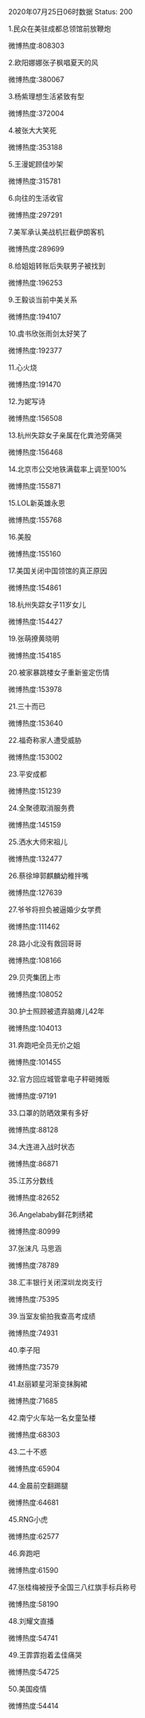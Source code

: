 2020年07月25日06时数据
Status: 200

1.民众在美驻成都总领馆前放鞭炮

微博热度:808303

2.欧阳娜娜张子枫唱夏天的风

微博热度:380067

3.杨紫理想生活紧致有型

微博热度:372004

4.被张大大笑死

微博热度:353188

5.王漫妮顾佳吵架

微博热度:315781

6.向往的生活收官

微博热度:297291

7.美军承认美战机拦截伊朗客机

微博热度:289699

8.给姐姐转账后失联男子被找到

微博热度:196253

9.王毅谈当前中美关系

微博热度:194107

10.虞书欣张雨剑太好笑了

微博热度:192377

11.心火烧

微博热度:191470

12.为妮写诗

微博热度:156508

13.杭州失踪女子亲属在化粪池旁痛哭

微博热度:156468

14.北京市公交地铁满载率上调至100%

微博热度:155871

15.LOL新英雄永恩

微博热度:155768

16.美股

微博热度:155160

17.美国关闭中国领馆的真正原因

微博热度:154861

18.杭州失踪女子11岁女儿

微博热度:154427

19.张萌撩黄晓明

微博热度:154185

20.被家暴跳楼女子重新鉴定伤情

微博热度:153978

21.三十而已

微博热度:153640

22.福奇称家人遭受威胁

微博热度:153002

23.平安成都

微博热度:151239

24.全聚德取消服务费

微博热度:145159

25.洒水大师宋祖儿

微博热度:132477

26.蔡徐坤郭麒麟幼稚拌嘴

微博热度:127639

27.爷爷将担负被逼婚少女学费

微博热度:111462

28.路小北没有救回哥哥

微博热度:108166

29.贝壳集团上市

微博热度:108052

30.护士照顾被遗弃脑瘫儿42年

微博热度:104013

31.奔跑吧全员无价之姐

微博热度:101455

32.官方回应城管拿电子秤砸摊贩

微博热度:97191

33.口罩的防晒效果有多好

微博热度:88128

34.大连进入战时状态

微博热度:86871

35.江苏分数线

微博热度:82652

36.Angelababy鲜花刺绣裙

微博热度:80999

37.张沫凡 马思涵

微博热度:78789

38.汇丰银行关闭深圳龙岗支行

微博热度:75395

39.当室友偷拍我查高考成绩

微博热度:74931

40.李子阳

微博热度:73579

41.赵丽颖星河渐变抹胸裙

微博热度:71685

42.南宁火车站一名女童坠楼

微博热度:68303

43.二十不惑

微博热度:65904

44.金晨前空翻踢腿

微博热度:64681

45.RNG小虎

微博热度:62577

46.奔跑吧

微博热度:61590

47.张桂梅被授予全国三八红旗手标兵称号

微博热度:58190

48.刘耀文直播

微博热度:54741

49.王霏霏抱着孟佳痛哭

微博热度:54725

50.美国疫情

微博热度:54414

